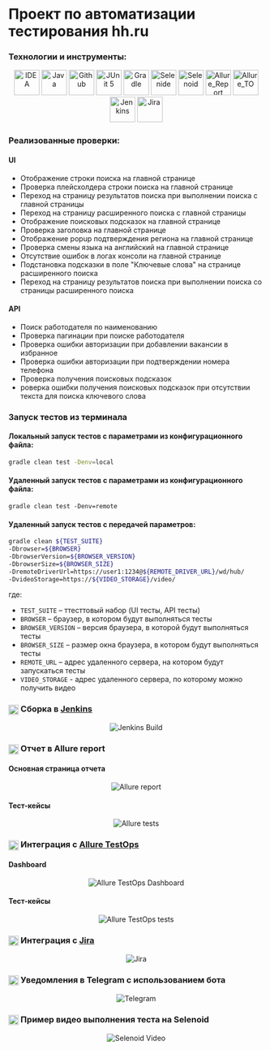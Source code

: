 # Проект по автоматизации тестирования hh.ru

### Технологии и инструменты:
<p align="center">
<img src="images/logos/Intelij_IDEA.svg" width="50" height="50"  alt="IDEA"/>
<img src="images/logos/Java.svg" width="50" height="50"  alt="Java"/>
<img src="images/logos/Github.svg" width="50" height="50"  alt="Github"/>
<img src="images/logos/JUnit5.svg" width="50" height="50"  alt="JUnit 5"/>
<img src="images/logos/Gradle.svg" width="50" height="50"  alt="Gradle"/>
<img src="images/logos/Selenide.svg" width="50" height="50"  alt="Selenide"/>
<img src="images/logos/Selenoid.svg" width="50" height="50"  alt="Selenoid"/>
<img src="images/logos/Allure_Report.svg" width="50" height="50"  alt="Allure_Report"/>
<img src="images/logos/Allure_TO.svg" width="50" height="50"  alt="Allure_TO"/>
<img src="images/logos/Jenkins.svg" width="50" height="50"  alt="Jenkins"/>
<img src="images/logos/Jira.svg" width="50" height="50"  alt="Jira"/>
</p>

### Реализованные проверки:
#### UI 
* Отображение строки поиска на главной странице
* Проверка плейсхолдера строки поиска на главной странице
* Переход на страницу результатов поиска при выполнении поиска с главной страницы
* Переход на страницу расширенного поиска с главной страницы
* Отображение поисковых подсказок на главной странице
* Проверка заголовка на главной странице
* Отображение popup подтверждения региона на главной странице
* Проверка смены языка на английский на главной странице
* Отсутствие ошибок в логах консоли на главной странице
* Подстановка подсказки в поле "Ключевые слова" на странице расширенного поиска
* Переход на страницу результатов поиска при выполнении поиска со страницы расширенного поиска
#### API
* Поиск работодателя по наименованию
* Проверка пагинации при поиске работодателя
* Проверка ошибки авторизации при добавлении вакансии в избранное
* Проверка ошибки авторизации при подтверждении номера телефона
* Проверка получения поисковых подсказок
* роверка ошибки получения поисковых подсказок при отсутствии текста для поиска ключевого слова

### Запуск тестов из терминала
#### Локальный запуск тестов с параметрами из конфигурационного файла:
```bash
gradle clean test -Denv=local
```
#### Удаленный запуск тестов с параметрами из конфигурационного файла:
```shell
gradle clean test -Denv=remote
```

#### Удаленный запуск тестов с передачей параметров:

```bash
gradle clean ${TEST_SUITE} 
-Dbrowser=${BROWSER}
-DbrowserVersion=${BROWSER_VERSION}
-DbrowserSize=${BROWSER_SIZE}
-DremoteDriverUrl=https://user1:1234@${REMOTE_DRIVER_URL}/wd/hub/
-DvideoStorage=https://${VIDEO_STORAGE}/video/
```
где: 

- <code>TEST_SUITE</code> – ттесттовый набор (UI тесты, API тесты)
- <code>BROWSER</code> – браузер, в котором будут выполняться тесты
- <code>BROWSER_VERSION</code> – версия браузера, в которой будут выполняться тесты
- <code>BROWSER_SIZE</code> – размер окна браузера, в котором будут выполняться тесты
- <code>REMOTE_URL</code> – адрес удаленного сервера, на котором будут запускаться тесты
- <code>VIDEO_STORAGE</code> - адрес удаленного сервера, по которому можно получить видео

### <img alt="Jenkins" height="20" src="images/logos/Jenkins.svg" width="20" align="center"> Сборка в [Jenkins](https://jenkins.autotests.cloud/job/20-Tadree-hh.ru/)
<p align="center">
<img title="Jenkins Build" src="images/screens/Jenkins.png">
</p>

### <img alt="Allure" height="20" src="images/logos/Allure_Report.svg" width="20" align="center"> Отчет в Allure report
#### Основная страница отчета
<p align="center">
<img title="Allure report" src="images/screens/Allure-report.png">
</p>

#### Тест-кейсы
<p align="center">
<img title="Allure tests" src="images/screens/Allure-tests.png">
</p>

### <img alt="Allure TestOps" height="20" src="images/logos/Allure_TO.svg" width="20" align="center"> Интеграция с [Allure TestOps](https://allure.autotests.cloud/project/3515/dashboards)
#### Dashboard
<p align="center">
<img title="Allure TestOps Dashboard" src="images/screens/Allure-TestOps-dashboard.png">
</p>

#### Тест-кейсы
<p align="center">
<img title="Allure TestOps tests" src="images/screens/Allure-TestOps-tests.png">
</p>

### <img alt="Jira" height="20" src="images/logos/Jira.svg" width="20" align="center"> Интеграция с [Jira](https://jira.autotests.cloud/browse/HOMEWORK-787)
<p align="center">
<img title="Jira" src="images/screens/Jira.png">
</p>

### <img alt="Telegram" height="20" src="images/logos/Telegram.svg" width="20" align="center"> Уведомления в Telegram с использованием бота
<p align="center">
<img title="Telegram" src="images/screens/tg.png">
</p>

### <img alt="Selenoid" height="20" src="images/logos/Selenoid.svg" width="20" align="center"> Пример видео выполнения теста на Selenoid
<p align="center">
  <img title="Selenoid Video" src="images/screens/video.gif">
</p>